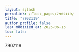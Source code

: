 ```yaml
---
layout: splash
permalink: /float_pages/7902119/
title: "7902119"
author_profile: false
last_modified_at: 2025-06-13
toc: false
---
```

 
7902119
